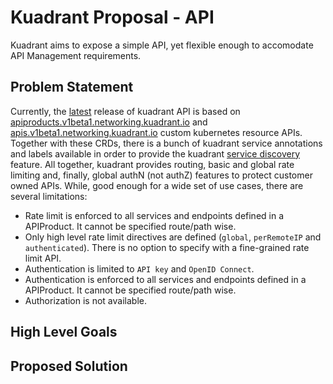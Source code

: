 # Kuadrant Proposal - API

Kuadrant aims to expose a simple API, yet flexible enough to accomodate API Management requirements.

## Problem Statement

Currently, the [latest](https://github.com/Kuadrant/kuadrant-controller/releases/tag/v0.2.0) release of 
kuadrant API is based on [apiproducts.v1beta1.networking.kuadrant.io](https://github.com/Kuadrant/kuadrant-controller/blob/v0.2.0/doc/architecture.md#api-product-crd)
and [apis.v1beta1.networking.kuadrant.io](https://github.com/Kuadrant/kuadrant-controller/blob/v0.2.0/doc/architecture.md#api-crd) custom kubernetes resource APIs.
Together with these CRDs, there is a bunch of kuadrant service annotations and labels available in order to
provide the kuadrant [service discovery](https://github.com/Kuadrant/kuadrant-controller/blob/v0.2.0/doc/service-discovery.md) feature. 
All together, kuadrant provides routing, basic and global rate limiting and, finally, global authN (not authZ) features
to protect customer owned APIs. While, good enough for a wide set of use cases, there are several 
limitations:

* Rate limit is enforced to all services and endpoints defined in a APIProduct. It cannot be specified route/path wise.
* Only high level rate limit directives are defined (`global`, `perRemoteIP` and `authenticated`). There is no option to specify with a fine-grained rate limit API.
* Authentication is limited to `API key` and `OpenID Connect`.
* Authentication is enforced to all services and endpoints defined in a APIProduct. It cannot be specified route/path wise.
* Authorization is not available.

## High Level Goals

## Proposed Solution
